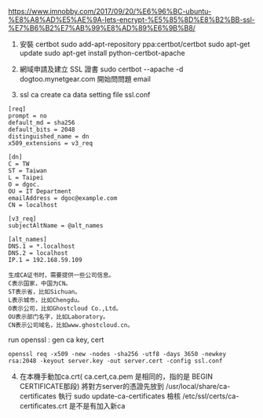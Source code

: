 https://www.imnobby.com/2017/09/20/%E6%96%BC-ubuntu-%E8%A8%AD%E5%AE%9A-lets-encrypt-%E5%85%8D%E8%B2%BB-ssl-%E7%B6%B2%E7%AB%99%E8%AD%89%E6%9B%B8/
1. 安裝 certbot
  sudo add-apt-repository ppa:certbot/certbot
  sudo apt-get update
  sudo apt-get install python-certbot-apache
2. 網域申請及建立 SSL 證書
  sudo certbot --apache -d dogtoo.mynetgear.com
  開始問問題
    email
    
3. ssl ca create
ca data setting file ssl.conf
```
[req]
prompt = no
default_md = sha256
default_bits = 2048
distinguished_name = dn
x509_extensions = v3_req

[dn]
C = TW
ST = Taiwan
L = Taipei
O = dgoc.
OU = IT Department
emailAddress = dgoc@example.com
CN = localhost

[v3_req]
subjectAltName = @alt_names

[alt_names]
DNS.1 = *.localhost
DNS.2 = localhost
IP.1 = 192.168.59.109
```
```
生成CA证书时，需要提供一些公司信息。
C表示国家，中国为CN。
ST表示省，比如Sichuan。
L表示城市，比如Chengdu。
O表示公司，比如Ghostcloud Co.,Ltd。
OU表示部门名字，比如Laboratory。
CN表示公司域名，比如www.ghostcloud.cn。
```


run openssl : gen ca key, cert
```
openssl req -x509 -new -nodes -sha256 -utf8 -days 3650 -newkey rsa:2048 -keyout server.key -out server.cert -config ssl.conf
```

4. 在本機手動加ca.crt( ca.cert,ca.pem 是相同的，指的是 BEGIN CERTIFICATE那段)
將對方server的憑證先放到 /usr/local/share/ca-certificates
執行 sudo update-ca-certificates
檢核 /etc/ssl/certs/ca-certificates.crt 是不是有加入新ca

 
